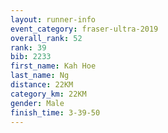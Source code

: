 ```yaml
---
layout: runner-info 
event_category: fraser-ultra-2019 
overall_rank: 52
rank: 39
bib: 2233
first_name: Kah Hoe
last_name: Ng
distance: 22KM
category_km: 22KM
gender: Male
finish_time: 3-39-50
---
```

